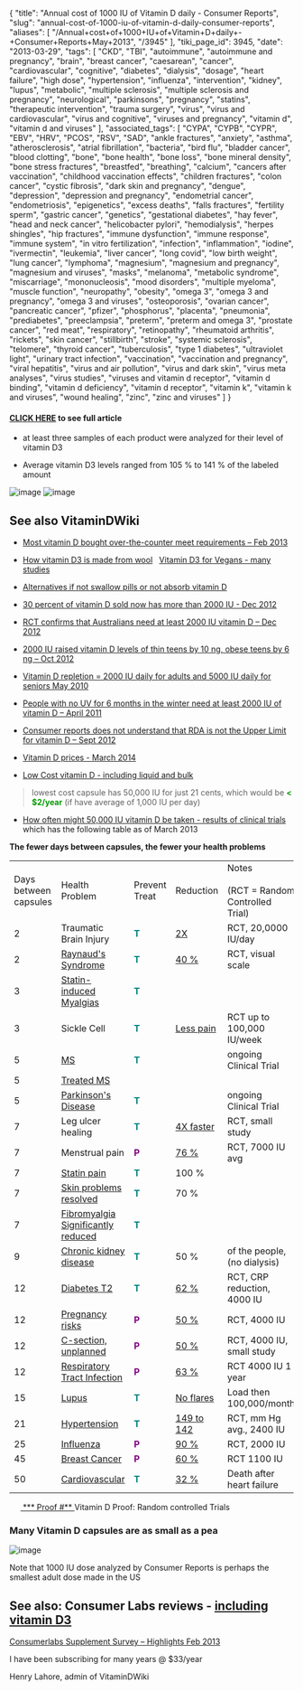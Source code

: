 {
    "title": "Annual cost of 1000 IU of Vitamin D daily - Consumer Reports",
    "slug": "annual-cost-of-1000-iu-of-vitamin-d-daily-consumer-reports",
    "aliases": [
        "/Annual+cost+of+1000+IU+of+Vitamin+D+daily+-+Consumer+Reports+May+2013",
        "/3945"
    ],
    "tiki_page_id": 3945,
    "date": "2013-03-29",
    "tags": [
        "CKD",
        "TBI",
        "autoimmune",
        "autoimmune and pregnancy",
        "brain",
        "breast cancer",
        "caesarean",
        "cancer",
        "cardiovascular",
        "cognitive",
        "diabetes",
        "dialysis",
        "dosage",
        "heart failure",
        "high dose",
        "hypertension",
        "influenza",
        "intervention",
        "kidney",
        "lupus",
        "metabolic",
        "multiple sclerosis",
        "multiple sclerosis and pregnancy",
        "neurological",
        "parkinsons",
        "pregnancy",
        "statins",
        "therapeutic intervention",
        "trauma surgery",
        "virus",
        "virus and cardiovascular",
        "virus and cognitive",
        "viruses and pregnancy",
        "vitamin d",
        "vitamin d and viruses"
    ],
    "associated_tags": [
        "CYPA",
        "CYPB",
        "CYPR",
        "EBV",
        "HRV",
        "PCOS",
        "RSV",
        "SAD",
        "ankle fractures",
        "anxiety",
        "asthma",
        "atherosclerosis",
        "atrial fibrillation",
        "bacteria",
        "bird flu",
        "bladder cancer",
        "blood clotting",
        "bone",
        "bone health",
        "bone loss",
        "bone mineral density",
        "bone stress fractures",
        "breastfed",
        "breathing",
        "calcium",
        "cancers after vaccination",
        "childhood vaccination effects",
        "children fractures",
        "colon cancer",
        "cystic fibrosis",
        "dark skin and pregnancy",
        "dengue",
        "depression",
        "depression and pregnancy",
        "endometrial cancer",
        "endometriosis",
        "epigenetics",
        "excess deaths",
        "falls fractures",
        "fertility sperm",
        "gastric cancer",
        "genetics",
        "gestational diabetes",
        "hay fever",
        "head and neck cancer",
        "helicobacter pylori",
        "hemodialysis",
        "herpes shingles",
        "hip fractures",
        "immune dysfunction",
        "immune response",
        "immune system",
        "in vitro fertilization",
        "infection",
        "inflammation",
        "iodine",
        "ivermectin",
        "leukemia",
        "liver cancer",
        "long covid",
        "low birth weight",
        "lung cancer",
        "lymphoma",
        "magnesium",
        "magnesium and pregnancy",
        "magnesium and viruses",
        "masks",
        "melanoma",
        "metabolic syndrome",
        "miscarriage",
        "mononucleosis",
        "mood disorders",
        "multiple myeloma",
        "muscle function",
        "neuropathy",
        "obesity",
        "omega 3",
        "omega 3 and pregnancy",
        "omega 3 and viruses",
        "osteoporosis",
        "ovarian cancer",
        "pancreatic cancer",
        "pfizer",
        "phosphorus",
        "placenta",
        "pneumonia",
        "prediabetes",
        "preeclampsia",
        "preterm",
        "preterm and omega 3",
        "prostate cancer",
        "red meat",
        "respiratory",
        "retinopathy",
        "rheumatoid arthritis",
        "rickets",
        "skin cancer",
        "stillbirth",
        "stroke",
        "systemic sclerosis",
        "telomere",
        "thyroid cancer",
        "tuberculosis",
        "type 1 diabetes",
        "ultraviolet light",
        "urinary tract infection",
        "vaccination",
        "vaccination and pregnancy",
        "viral hepatitis",
        "virus and air pollution",
        "virus and dark skin",
        "virus meta analyses",
        "virus studies",
        "viruses and vitamin d receptor",
        "vitamin d binding",
        "vitamin d deficiency",
        "vitamin d receptor",
        "vitamin k",
        "vitamin k and viruses",
        "wound healing",
        "zinc",
        "zinc and viruses"
    ]
}


#### [CLICK HERE](http://www.consumerreports.org/cro/magazine/2013/05/most-vitamin-d-pills-measure-up-our-tests-find/index.htm) to see full article

* at least three samples of each product were analyzed for their level of vitamin D3

* Average vitamin D3 levels ranged from 105 % to 141 % of the labeled amount

<img src="https://d378j1rmrlek7x.cloudfront.net/attachments/jpeg/cr1.jpg" alt="image">

<img src="https://d378j1rmrlek7x.cloudfront.net/attachments/jpeg/cr2.jpg" alt="image">

## See also VitaminDWiki

* [Most vitamin D bought over-the-counter meet requirements – Feb 2013](/posts/most-vitamin-d-bought-over-the-counter-meet-requirements)

* [How vitamin D3 is made from wool](/tags/how-vitamin-d3-is-made-from-wool.html)&nbsp; &nbsp;[Vitamin D3 for Vegans - many studies](/tags/vitamin-d3-for-vegans-many-studies.html)

* [Alternatives if not swallow pills or not absorb vitamin D](/tags/alternatives-if-not-swallow-pills-or-not-absorb-vitamin-d.html)

* [30 percent of vitamin D sold now has more than 2000 IU - Dec 2012](/posts/30-percent-of-vitamin-d-sold-now-has-more-than-2000-iu)

* [RCT confirms that Australians need at least 2000 IU vitamin D – Dec 2012](/posts/rct-confirms-that-australians-need-at-least-2000-iu-vitamin-d)

* [2000 IU raised vitamin D levels of thin teens by 10 ng, obese teens by 6 ng – Oct 2012](/posts/2000-iu-raised-vitamin-d-levels-of-thin-teens-by-10-ng-obese-teens-by-6-ng)

* [Vitamin D repletion = 2000 IU daily for adults and 5000 IU daily for seniors May 2010](/tags/vitamin-d-repletion-2000-iu-daily-for-adults-and-5000-iu-daily-for-seniors-may-2010.html)

* [People with no UV for 6 months in the winter need at least 2000 IU of vitamin D – April 2011](/tags/people-with-no-uv-for-6-months-in-the-winter-need-at-least-2000-iu-of-vitamin-d-april-2011.html)

* [Consumer reports does not understand that RDA is not the Upper Limit for vitamin D – Sept 2012](/posts/consumer-reports-does-not-understand-that-rda-is-not-the-upper-limit-for-vitamin-d)

* [Vitamin D prices - March 2014](/posts/vitamin-d-prices)

* [Low Cost vitamin D - including liquid and bulk](/tags/low-cost-vitamin-d-including-liquid-and-bulk.html) 

> lowest cost capsule has 50,000 IU for just 21 cents, which would be  **<span style="color:#090;">< $2/year</span>**  (if have average of 1,000 IU per day)

* [How often might 50,000 IU vitamin D be taken - results of clinical trials](/posts/how-often-might-50000-iu-vitamin-d-be-taken-results-of-clinical-trials) which has the following table as of March 2013

 **The fewer days between capsules, the fewer your health problems** 

| | | | | | |
| --- | --- | --- | --- | --- | --- |
| Days <br>between <br>capsules | Health Problem | Prevent<br>Treat | Reduction | Notes<br> <br>(RCT = Random Controlled Trial) | Proof #* |
| 2 | Traumatic Brain Injury  |  **<span style="color:#008080;">T </span>**  | [2X ](/tags/2x.html) | RCT, 20,0000 IU/day | 24  |
| 2 | [Raynaud's Syndrome](/tags/raynauds-syndrome.html) |  **<span style="color:#008080;">T </span>**  | [40 %](/tags/40.html)  | RCT, visual scale | 10  |
| 3 | [Statin-induced Myalgias](/tags/statin-induced-myalgias.html)  |  **<span style="color:#008080;">T </span>**   |  |  |  |
| 3 | Sickle Cell  |  **<span style="color:#008080;">T </span>**  | [Less pain](/tags/less-pain.html) | RCT up to 100,000 IU/week | 22 |
| 5 | [MS](/tags/ms.html)  |  **<span style="color:#008080;">T </span>**   |  | ongoing Clinical Trial  |  |
| 5 | [Treated MS ](/tags/treated-ms.html)  |  |  |  |  |
| 5 | [Parkinson's Disease](/tags/parkinsons-disease.html) |  **<span style="color:#008080;">T </span>**    |  | ongoing Clinical Trial  |  |
| 7 | Leg ulcer healing |  **<span style="color:#008080;">T </span>**  | [4X faster](/tags/4x-faster.html) | RCT, small study | 23  |
| 7 | Menstrual pain |  **<span style="color:#800080;">P </span>**  | [76 %](/tags/76.html) | RCT, 7000 IU avg | 11 |
| 7 | [Statin pain](/tags/statin-pain.html) |  **<span style="color:#008080;">T </span>**   | 100 %  |  |  |
| 7 | [Skin problems resolved](/tags/skin-problems-resolved.html) |  **<span style="color:#008080;">T </span>**   | 70 %  |  |  |
| 7 | [Fibromyalgia Significantly reduced ](/tags/fibromyalgia-significantly-reduced.html) |  **<span style="color:#008080;">T </span>**   |  |  |  |
| 9  | [Chronic kidney disease ](/tags/chronic-kidney-disease.html) |  **<span style="color:#008080;">T </span>**   | 50 %  | of the people, (no dialysis)  |  |
| 12 | [Diabetes T2](/tags/diabetes-t2.html) |  **<span style="color:#008080;">T </span>**  | [62 %](/tags/62.html)     | RCT, CRP reduction, 4000 IU  | 4 |
| 12 | [Pregnancy risks](/tags/pregnancy-risks.html)  |  **<span style="color:#800080;">P </span>**  | [50 %](/tags/50.html)    | RCT, 4000 IU | 12 |
| 12 | [C-section, unplanned](/tags/c-section-unplanned.html) |  **<span style="color:#800080;">P </span>**  | [50 %](/tags/50.html)  | RCT, 4000 IU, small study | 13 |
| 12 | [Respiratory Tract Infection](https://www.VitaminDWiki.com/tiki-browse_categories.php?parentId=7&sort_mode=created_desc) |  **<span style="color:#800080;">P </span>**  | [63 %](/tags/63.html) | RCT 4000 IU 1 year | 20  |
| 15 | [Lupus](https://www.VitaminDWiki.com/tiki-browse_categories.php?parentId=31&sort_mode=created_desc) |  **<span style="color:#008080;">T </span>**  | [No flares](/tags/no-flares.html) | Load then 100,000/month | 21 |
| 21 | [Hypertension](/tags/hypertension.html) |  **<span style="color:#008080;">T </span>**  | [149 to 142](/tags/149-to-142.html) | RCT, mm Hg avg., 2400 IU | 1 |
| 25 | [Influenza](/tags/influenza.html)   |  **<span style="color:#800080;">P </span>**  | [90 %](/tags/90.html) | RCT, 2000 IU | 6 |
| 45 | [Breast Cancer](/tags/breast-cancer.html)   |  **<span style="color:#800080;">P </span>**  | [60 %](/tags/60.html)  | RCT 1100 IU | 16 |
| 50 | [Cardiovascular](/tags/cardiovascular.html)   |  **<span style="color:#008080;">T </span>**  | [32 %](/tags/32.html)  | Death after heart failure | 2 |

&nbsp; &nbsp; &nbsp;[ *** Proof #** ](/tags/proof.html) Vitamin D Proof: Random controlled Trials

### Many Vitamin D capsules are as small as a pea

<img src="/attachments/d3.mock.jpg" alt="image">

Note that 1000 IU dose analyzed by Consumer Reports is perhaps the smallest adult dose made in the US

## See also: Consumer Labs reviews - [including vitamin D3](https://www.consumerlab.com/reviews/vitamin_D_supplements_review/Vitamin_D/)

[Consumerlabs Supplement Survey – Highlights Feb 2013](/posts/consumerlabs-supplement-survey-highlights)

I have been subscribing for many years @  $33/year

Henry Lahore, admin of VitaminDWiki